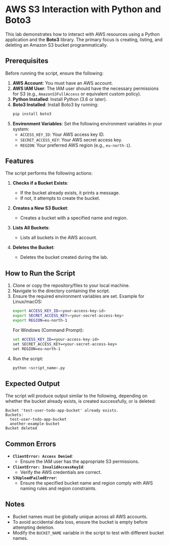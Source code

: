 # AWS S3 Interaction with Python and Boto3

This lab demonstrates how to interact with AWS resources using a Python application and the **Boto3** library. The primary focus is creating, listing, and deleting an Amazon S3 bucket programmatically.

## Prerequisites

Before running the script, ensure the following:

1. **AWS Account**: You must have an AWS account.
2. **AWS IAM User**: The IAM user should have the necessary permissions for S3 (e.g., `AmazonS3FullAccess` or equivalent custom policy).
3. **Python Installed**: Install Python (3.6 or later).
4. **Boto3 Installed**: Install Boto3 by running:
   ```bash
   pip install boto3
   ```
5. **Environment Variables**: Set the following environment variables in your system:
   - `ACCESS_KEY_ID`: Your AWS access key ID.
   - `SECRET_ACCESS_KEY`: Your AWS secret access key.
   - `REGION`: Your preferred AWS region (e.g., `eu-north-1`).

## Features

The script performs the following actions:

1. **Checks if a Bucket Exists**:
   - If the bucket already exists, it prints a message.
   - If not, it attempts to create the bucket.

2. **Creates a New S3 Bucket**:
   - Creates a bucket with a specified name and region.

3. **Lists All Buckets**:
   - Lists all buckets in the AWS account.

4. **Deletes the Bucket**:
   - Deletes the bucket created during the lab.

## How to Run the Script

1. Clone or copy the repository/files to your local machine.
2. Navigate to the directory containing the script.
3. Ensure the required environment variables are set. Example for Linux/macOS:
   ```bash
   export ACCESS_KEY_ID=<your-access-key-id>
   export SECRET_ACCESS_KEY=<your-secret-access-key>
   export REGION=eu-north-1
   ```
   For Windows (Command Prompt):
   ```cmd
   set ACCESS_KEY_ID=<your-access-key-id>
   set SECRET_ACCESS_KEY=<your-secret-access-key>
   set REGION=eu-north-1
   ```
4. Run the script:
   ```bash
   python <script_name>.py
   ```

## Expected Output

The script will produce output similar to the following, depending on whether the bucket already exists, is created successfully, or is deleted:

```
Bucket 'test-user-todo-app-bucket' already exists.
Buckets:
  test-user-todo-app-bucket
  another-example-bucket
Bucket deleted
```

## Common Errors

- **`ClientError: Access Denied`**:
  - Ensure the IAM user has the appropriate S3 permissions.
- **`ClientError: InvalidAccessKeyId`**:
  - Verify the AWS credentials are correct.
- **`S3UploadFailedError`**:
  - Ensure the specified bucket name and region comply with AWS naming rules and region constraints.

## Notes

- Bucket names must be globally unique across all AWS accounts.
- To avoid accidental data loss, ensure the bucket is empty before attempting deletion.
- Modify the `BUCKET_NAME` variable in the script to test with different bucket names.

